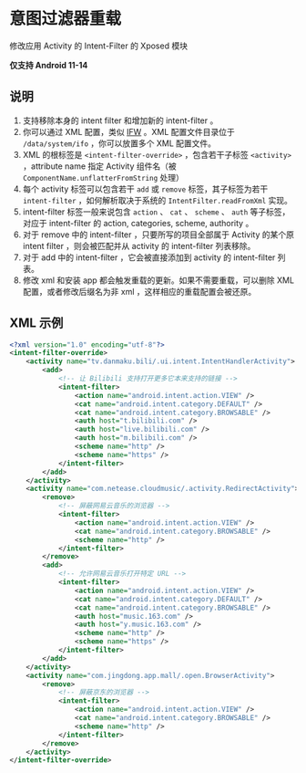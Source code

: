 # 意图过滤器重载

修改应用 Activity 的 Intent-Filter 的 Xposed 模块

**仅支持 Android 11-14**

## 说明

1. 支持移除本身的 intent filter 和增加新的 intent-filter 。  
2. 你可以通过 XML 配置，类似 [IFW](https://bbs.letitfly.me/d/395) 。XML 配置文件目录位于 `/data/system/ifo` ，你可以放置多个 XML 配置文件。  
3. XML 的根标签是 `<intent-filter-override>` ，包含若干子标签 `<activity>` ，attribute name 指定 Activity 组件名（被 `ComponentName.unflatterFromString` 处理）  
4. 每个 activity 标签可以包含若干 `add` 或 `remove` 标签，其子标签为若干 `intent-filter` ，如何解析取决于系统的 `IntentFilter.readFromXml` 实现。  
5. intent-filter 标签一般来说包含 `action` 、 `cat` 、 `scheme` 、 `auth` 等子标签，对应于 intent-filter 的 action, categories, scheme, authority 。  
6. 对于 remove 中的 intent-filter ，只要所写的项目全部属于 Activity 的某个原 intent filter ，则会被匹配并从 activity 的 intent-filter 列表移除。  
7. 对于 add 中的 intent-filter ，它会被直接添加到 activity 的 intent-filter 列表。  
8. 修改 xml 和安装 app 都会触发重载的更新。如果不需要重载，可以删除 XML 配置，或者修改后缀名为非 xml ，这样相应的重载配置会被还原。

## XML 示例

```xml
<?xml version="1.0" encoding="utf-8"?>
<intent-filter-override>
    <activity name="tv.danmaku.bili/.ui.intent.IntentHandlerActivity">
        <add>
            <!-- 让 Bilibili 支持打开更多它本来支持的链接 -->
            <intent-filter>
                <action name="android.intent.action.VIEW" />
                <cat name="android.intent.category.DEFAULT" />
                <cat name="android.intent.category.BROWSABLE" />
                <auth host="t.bilibili.com" />
                <auth host="live.bilibili.com" />
                <auth host="m.bilibili.com" />
                <scheme name="http" />
                <scheme name="https" />
            </intent-filter>
        </add>
    </activity>
    <activity name="com.netease.cloudmusic/.activity.RedirectActivity">
        <remove>
            <!-- 屏蔽网易云音乐的浏览器 -->
            <intent-filter>
                <action name="android.intent.action.VIEW" />
                <cat name="android.intent.category.BROWSABLE" />
                <scheme name="http" />
            </intent-filter>
        </remove>
        <add>
            <!-- 允许网易云音乐打开特定 URL -->
            <intent-filter>
                <action name="android.intent.action.VIEW" />
                <cat name="android.intent.category.DEFAULT" />
                <cat name="android.intent.category.BROWSABLE" />
                <auth host="music.163.com" />
                <auth host="y.music.163.com" />
                <scheme name="http" />
                <scheme name="https" />
            </intent-filter>
        </add>
    </activity>
    <activity name="com.jingdong.app.mall/.open.BrowserActivity">
        <remove>
            <!-- 屏蔽京东的浏览器 -->
            <intent-filter>
                <action name="android.intent.action.VIEW" />
                <cat name="android.intent.category.BROWSABLE" />
                <scheme name="http" />
            </intent-filter>
        </remove>
    </activity>
</intent-filter-override>
```
